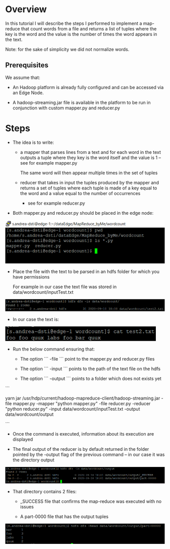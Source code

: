 # Overview

In this tutorial I will describe the steps I performed to implement a
map-reduce that count words from a file and returns a list of tuples
where the key is the word and the value is the number of times the word
appears in the text.

Note: for the sake of simplicity we did not normalize words.

## Prerequisites

We assume that:

  - An Hadoop platform is already fully configured and can be accessed
    via an Edge Node.

  - A hadoop-streaming.jar file is available in the platform to be run
    in conjunction with custom mapper.py and reducer.py

# Steps

  - The idea is to write:
    
      - a mapper that parses lines from a text and for each word in the
        text outputs a tuple where they key is the word itself and the
        value is 1 
        – see for example mapper.py
        
        The same word will then appear multiple times in the set of
        tuples
    
      - reducer that takes in input the tuples produced by the mapper
        and returns a set of tuples where each tuple is made of a key
        equal to the word and a value equal to the number of occurrences
        - see for example reducer.py

  - Both mapper.py and reducer.py should be placed in the edge node:

![](.//media/image1.png)

  - Place the file with the text to be parsed in an hdfs folder for
    which you have permissions
    
    For example in our case the text file was stored in
    data/wordcount/inputTest.txt

![](.//media/image2.png)

  - In our case the text is:

![](.//media/image3.png)

  - Run the below command ensuring that:
    
      - The option \`\`\` -file \`\`\` point to the mapper.py and
        reducer.py files
    
      - The option \`\`\` -input \`\`\` points to the path of the text
        file on the hdfs
    
      - The option \`\`\` -output \`\`\` points to a folder which does
        not exists yet

\`\`\`

yarn jar /usr/hdp/current/hadoop-mapreduce-client/hadoop-streaming.jar
-file mapper.py -mapper "python mapper.py" -file reducer.py -reducer
"python reducer.py" -input data/wordcount/inputTest.txt -output
data/wordcount/output

\`\`\`

  - Once the command is executed, information about its execution are
    displayed

  - The final output of the reducer is by default returned in the folder
    pointed by the -output flag of the previous command – in our case it
    was the directory output

![](.//media/image4.png)

  - That directory contains 2 files:
    
      - \_SUCCESS file that confirms the map-reduce was executed with no
        issues
    
      - A part-0000 file that has the output tuples

![](.//media/image5.png)
